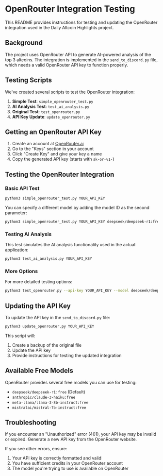 # OpenRouter Integration Testing

This README provides instructions for testing and updating the OpenRouter integration used in the Daily Altcoin Highlights project.

## Background

The project uses OpenRouter API to generate AI-powered analysis of the top 3 altcoins. The integration is implemented in the `send_to_discord.py` file, which needs a valid OpenRouter API key to function properly.

## Testing Scripts

We've created several scripts to test the OpenRouter integration:

1. **Simple Test**: `simple_openrouter_test.py`
2. **AI Analysis Test**: `test_ai_analysis.py`
3. **Original Test**: `test_openrouter.py`
4. **API Key Update**: `update_openrouter.py`

## Getting an OpenRouter API Key

1. Create an account at [OpenRouter.ai](https://openrouter.ai/)
2. Go to the "Keys" section in your account
3. Click "Create Key" and give your key a name
4. Copy the generated API key (starts with `sk-or-v1-`)

## Testing the OpenRouter Integration

### Basic API Test

```bash
python3 simple_openrouter_test.py YOUR_API_KEY
```

You can specify a different model by adding the model ID as the second parameter:

```bash
python3 simple_openrouter_test.py YOUR_API_KEY deepseek/deepseek-r1:free
```

### Testing AI Analysis

This test simulates the AI analysis functionality used in the actual application:

```bash
python3 test_ai_analysis.py YOUR_API_KEY
```

### More Options

For more detailed testing options:

```bash
python3 test_openrouter.py --api-key YOUR_API_KEY --model deepseek/deepseek-r1:free
```

## Updating the API Key

To update the API key in the `send_to_discord.py` file:

```bash
python3 update_openrouter.py YOUR_API_KEY
```

This script will:
1. Create a backup of the original file
2. Update the API key
3. Provide instructions for testing the updated integration

## Available Free Models

OpenRouter provides several free models you can use for testing:

- `deepseek/deepseek-r1:free` (Default)
- `anthropic/claude-3-haiku:free`
- `meta-llama/llama-3-8b-instruct:free`
- `mistralai/mistral-7b-instruct:free`

## Troubleshooting

If you encounter an "Unauthorized" error (401), your API key may be invalid or expired. Generate a new API key from the OpenRouter website.

If you see other errors, ensure:
1. Your API key is correctly formatted and valid
2. You have sufficient credits in your OpenRouter account
3. The model you're trying to use is available on OpenRouter 